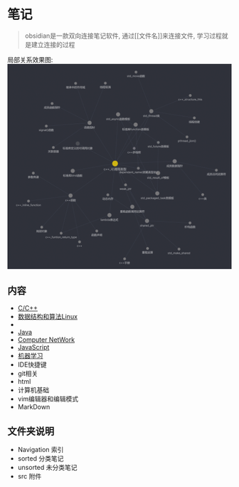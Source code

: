 # 笔记

> obsidian是一款双向连接笔记软件, 通过\[\[文件名\]\]来连接文件, 
> 学习过程就是建立连接的过程

局部关系效果图:
![screenshot](/src/Screenshot.png)


## 内容

- [C/C++](Navigation/c++_and_C.md)
- [数据结构和算法](./Navigation/数据结构和算法.md)[Linux](Navigation/Linux.md)
- 
- [Java](Navigation/Java.md)
- [Computer NetWork](Navigation/NetWork.md)
- [JavaScript](Navigation/JavaScript.md)
- [机器学习](Navigation/机器学习.md)
- IDE快捷键
- git相关
- html
- 计算机基础
- vim编辑器和编辑模式
- MarkDown

## 文件夹说明

- Navigation 索引
- sorted 分类笔记
- unsorted 未分类笔记
- src 附件